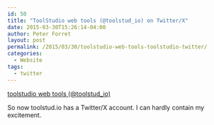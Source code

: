 ```yaml
---
id: 50
title: "ToolStudio web tools (@toolstud_io) on Twitter/X"
date: 2015-03-30T15:26:14-04:00
author: Peter Forret
layout: post
permalink: /2015/03/30/toolstudio-web-tools-toolstudio-twitter/
categories:
  - Website
tags:
  - twitter
---
```


[toolstudio web tools (@toolstud_io)](https://x.com/toolstud_io)

So now toolstud.io has a Twitter/X account. I can hardly contain my excitement.
